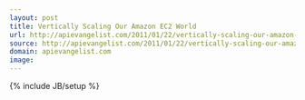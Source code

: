 ```yaml
---
layout: post
title: Vertically Scaling Our Amazon EC2 World
url: http://apievangelist.com/2011/01/22/vertically-scaling-our-amazon-ec2-world/
source: http://apievangelist.com/2011/01/22/vertically-scaling-our-amazon-ec2-world/
domain: apievangelist.com
image: 
---
```

{% include JB/setup %}